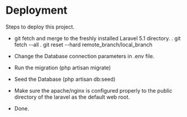 # Deployment

Steps to deploy this project.

  - git fetch and merge to the freshly installed Laravel 5.1 directory.
  	. git fetch --all
  	. git reset --hard remote_branch/local_branch

  - Change the Database connection parameters in .env file.
  - Run the migration (php artisan migrate)
  - Seed the Database (php artisan db:seed)
  - Make sure the apache/nginx is configured properly to the public directory of the laravel as the default web root. 
  - Done.
  



